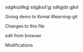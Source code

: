 sdglksjdlkgj
sdgjksd'gj
sdkgjds
gjkd

Giving demo to Komal
#learning-git

Changes to this file


edit from browser

Modifications
